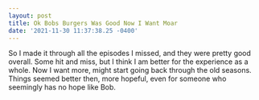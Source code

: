 ```yaml
--- 
layout: post 
title: Ok Bobs Burgers Was Good Now I Want Moar 
date: '2021-11-30 11:37:38.25 -0400' 
--- 
```

So I made it through all the episodes I missed, and they were pretty good overall. Some hit and miss, but I 
think I am better for the experience as a whole. Now I want more, might start going back through the old 
seasons. Things seemed better then, more hopeful, even for someone who seemingly has no hope like Bob.
